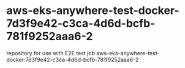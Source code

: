 # aws-eks-anywhere-test-docker-7d3f9e42-c3ca-4d6d-bcfb-781f9252aaa6-2
repository for use with E2E test job aws-eks-anywhere-test-docker:7d3f9e42-c3ca-4d6d-bcfb-781f9252aaa6-2
